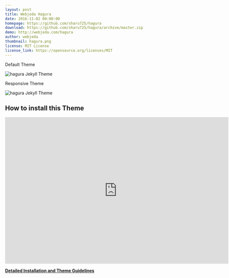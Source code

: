 ```yaml
---
layout: post
title: Webjeda Hagura
date: 2016-11-02 00:00:00
homepage: https://github.com/sharu725/hagura
download: https://github.com/sharu725/hagura/archive/master.zip
demo: http://webjeda.com/hagura
author: webjeda
thumbnail: hagura.png
license: MIT License
license_link: https://opensource.org/licenses/MIT
---
```


Default Theme

![hagura Jekyll Theme](http://webjeda.com/hagura/images/hagura-1.png)


Responsive Theme

![hagura Jekyll Theme](http://webjeda.com/hagura/images/hagura-responsive.png)

## How to install this Theme

<iframe width="730" height="480" src="https://www.youtube.com/embed/T2nx6tj-ZH4" frameborder="0" allowfullscreen></iframe>
<br />

[**Detailed Installation and Theme Guidelines**](https://blog.webjeda.com/jekyll-themes/)
